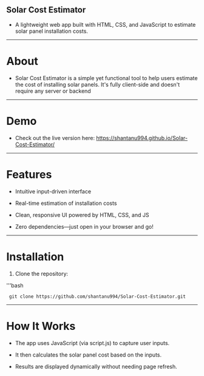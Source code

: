 ## Solar Cost Estimator

- A lightweight web app built with HTML, CSS, and JavaScript to estimate solar panel installation costs.

---

# About

- Solar Cost Estimator is a simple yet functional tool to help users estimate the cost of installing solar panels. It's fully client-side and doesn't require any server or backend

---

# Demo

- Check out the live version here: https://shantanu994.github.io/Solar-Cost-Estimator/

---

# Features

- Intuitive input-driven interface

- Real-time estimation of installation costs

- Clean, responsive UI powered by HTML, CSS, and JS

- Zero dependencies—just open in your browser and go!

---

# Installation

1. Clone the repository:

'''bash

     git clone https://github.com/shantanu994/Solar-Cost-Estimator.git

---

# How It Works

- The app uses JavaScript (via script.js) to capture user inputs.

- It then calculates the solar panel cost based on the inputs.

- Results are displayed dynamically without needing page refresh.